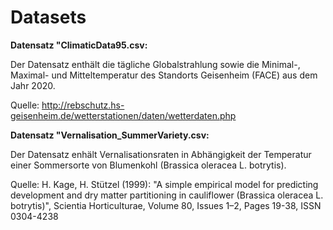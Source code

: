 # Datasets

<b> Datensatz "ClimaticData95.csv: </b>

Der Datensatz enthält die tägliche Globalstrahlung sowie die Minimal-, Maximal- und Mitteltemperatur des Standorts Geisenheim (FACE) aus dem Jahr 2020.

Quelle: 
http://rebschutz.hs-geisenheim.de/wetterstationen/daten/wetterdaten.php

<b> Datensatz "Vernalisation_SummerVariety.csv: </b>

Der Datensatz enhält Vernalisationsraten in Abhängigkeit der Temperatur einer Sommersorte von Blumenkohl (Brassica oleracea L. botrytis). 

Quelle:
H. Kage, H. Stützel (1999): "A simple empirical model for predicting development and dry matter partitioning in cauliflower (Brassica oleracea L. botrytis)", 
Scientia Horticulturae, Volume 80, Issues 1–2, Pages 19-38, ISSN 0304-4238
